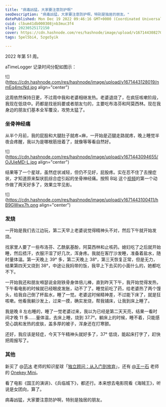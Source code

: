 ```yaml
---
title: "病毒凶猛，大家要注意防护啊"
seoDescription: "病毒凶猛，大家要注意防护啊，特别是独居的朋友。"
datePublished: Mon Dec 19 2022 09:46:16 GMT+0000 (Coordinated Universal Time)
cuid: clbum41db000308jnb3muc3f4
slug: 20230525172150
cover: https://cdn.hashnode.com/res/hashnode/image/upload/v1671443082708/kWDJwp7Y8.png
tags: 5pel5bi4, 5zgo5yik

---
```


2022 年第 51 周。

aTimeLogger 记录时间分配如图示：

![](https://cdn.hashnode.com/res/hashnode/image/upload/v1671443128019/nmEq4mcNd.jpg align="center")

这周依然保持日更，不过周中我和老婆相继发热。老婆退烧了，在疯狂咳嗽阶段，我现在低烧中。药都是找爸妈要或者朋友匀的，主要吃布洛芬和阿莫西林。现在我身边的朋友们基本全军覆没，攻势太猛了。

### 坐骨神经痛

从半个月前，我的屁股和大腿肚子就疼+麻，一开始是迈腿走路就疼，晚上睡觉半夜会疼醒，我以为是哪根筋扭着了，就像等等看自然好。

![](https://cdn.hashnode.com/res/hashnode/image/upload/v1671443094655/OJUieMD-L.jpg align="center")

结果等了一个星球，虽然症状减轻，但仍不见好，屁股疼。实在忍不住了去搜症状，才知道原来梨状肌综合症引起的坐骨神经痛。按照 B站 这个[视频](https://www.bilibili.com/video/BV1zT4y1Q7Va/)的第一个动作做了两天好多了，效果立竿见影。

![](https://cdn.hashnode.com/res/hashnode/image/upload/v1671443100411/hB9GWwx7h.png align="center")

### 发烧

一开始是我们去江边玩，第二天早上老婆说觉得精神头不对，然后下午就开始发烧。

找家里人要了一些布洛芬、乙酰氨基酚，阿莫西林和止咳药。媳妇吃了之后就开始睡，然后捂汗，衣服汗湿了好几次，浑身疼。我就在客厅沙发睡，准备着盐水，随时量体温。第一天晚上 39° 多，第二天晚上 38°，第三天恢复正常，但是无力，结果第四天又烧到 38°，中途让我妈带的饭，我早上下去买的小面什么的，她都吃不下。

一开始我还和朋友嘚瑟说金刚铁骨身体倍儿棒，直到昨天下午，我开始觉得发热，下午看电影的时候就已经眼皮发胀，动不了了。睡觉前吃了药，给老婆热了两个馒头，给我自己倒了杯盐水，睡了一觉。老婆这时候精神差，不过能下床了，就是狂咳嗽。他看我躺沙发上，过来一摸，确实发烧，帮我铺床，让我到床上睡了。

我是晚 8 左右睡的，睡了一觉老婆过来，我以为已经是第二天天亮，结果一看时间才晚 11 多……量体温，去床上睡，烧到 37.7°。躺床上的时候，睡不着，只能感受心跳和发热的皮肤，盖多厚的被子，浑身还在打寒颤。

还好，我应该是轻症，今天下午精神头就好多了，37° 低烧，能起床打字了，赶快把周报写了。

### 其他

新买了 @[范冰](https://okjk.co/djQrp2) 老师的知识星球「[独立顾问：从入门到放弃](https://t.zsxq.com/09A1pRF6H)」，还有 [@王一石](https://twitter.com/yishi_oh) 老师的 [Onekey Mini](https://weibo.com/6354677620/MjIWRemZs)。

看了电影《国王的演讲》、《兵临城下》，都还行。本来想去电影院看《海贼王》，听说是女团向，算了。

病毒凶猛，大家要注意防护啊，特别是独居的朋友。